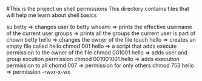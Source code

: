 #This is the project on shell permissions
This directory contains files that will help me learn about shell basics

su betty => changes user to betty
whoami =>  prints the effective username of the current user
groups => prints all the groups the current user is part of
chown betty hello => changes the owner of the file
touch hello => creates an empty file called hello
chmod 001 hello => a script that adds execute permission to the owner of the file
chmod 001001 hello => adds user and group excution permission
chmod 001001001 hello => adds execution permission to all
chomd 007 => permission for only others
chmod 753 hello => permission -rwxr-x-wx 
